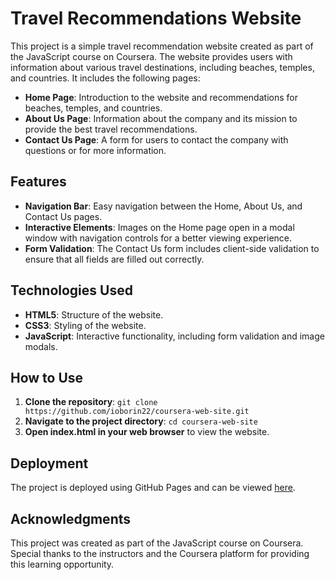 # Travel Recommendations Website

This project is a simple travel recommendation website created as part of the JavaScript course on Coursera. The website provides users with information about various travel destinations, including beaches, temples, and countries. It includes the following pages:

- **Home Page**: Introduction to the website and recommendations for beaches, temples, and countries.
- **About Us Page**: Information about the company and its mission to provide the best travel recommendations.
- **Contact Us Page**: A form for users to contact the company with questions or for more information.

## Features

- **Navigation Bar**: Easy navigation between the Home, About Us, and Contact Us pages.
- **Interactive Elements**: Images on the Home page open in a modal window with navigation controls for a better viewing experience.
- **Form Validation**: The Contact Us form includes client-side validation to ensure that all fields are filled out correctly.

## Technologies Used

- **HTML5**: Structure of the website.
- **CSS3**: Styling of the website.
- **JavaScript**: Interactive functionality, including form validation and image modals.

## How to Use

1. **Clone the repository**: `git clone https://github.com/ioborin22/coursera-web-site.git`
2. **Navigate to the project directory**: `cd coursera-web-site`
3. **Open index.html in your web browser** to view the website.

## Deployment

The project is deployed using GitHub Pages and can be viewed [here](https://ioborin22.github.io/coursera-web-site).

## Acknowledgments

This project was created as part of the JavaScript course on Coursera. Special thanks to the instructors and the Coursera platform for providing this learning opportunity.
